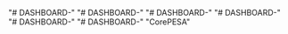 "# DASHBOARD-" 
"# DASHBOARD-" 
"# DASHBOARD-" 
"# DASHBOARD-" 
"# DASHBOARD-" 
"# DASHBOARD-" 
"CorePESA" 
